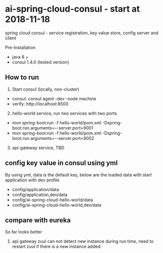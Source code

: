 # ai-spring-cloud-consul - start at 2018-11-18
spring cloud consul - service registration, key value store, config server and client

Pre-Installation 

- java 8 +
- consul 1.4.0 (tested version)

## How to run
1. Start consul (locally, non-cluster)
- consul: consul agent -dev -node machine
- verify: http://localhost:8500
2. hello-world service, run two services with two ports. 
- mvn spring-boot:run -f hello-world/pom.xml -Dspring-boot.run.arguments=--server.port=9001
- mvn spring-boot:run -f hello-world/pom.xml -Dspring-boot.run.arguments=--server.port=9002
3. api-gateway service, TBD

## config key value in consul using yml
By using yml, data is the default key, below are the loaded data with start application with dev profile
- config/application/data
- config/application,dev/data
- config/ai-spring-cloud-hello-world/data
- config/ai-spring-cloud-hello-world,dev/data

## compare with eureka
So far looks better
1. api gateway zuul can not detect new instance during run time, need to restart zuul if there is a new instance added.